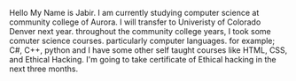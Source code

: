Hello My Name is Jabir.
I am currently studying computer science at community college of Aurora. I will transfer to Univeristy of Colorado Denver next year. 
throughout the community college years, I took some comuter science courses. particularly computer languages. for example; C#, C++, python and I have some other self taught 
courses like HTML, CSS, and Ethical Hacking. I'm going to take certificate of Ethical hacking in the next three months. 
